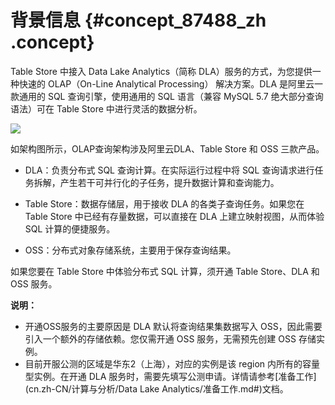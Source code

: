 # 背景信息 {#concept_87488_zh .concept}

Table Store 中接入 Data Lake Analytics（简称 DLA）服务的方式，为您提供一种快速的 OLAP（On-Line Analytical Processing） 解决方案。DLA 是阿里云一款通用的 SQL 查询引擎，使用通用的 SQL 语言（兼容 MySQL 5.7 绝大部分查询语法）可在 Table Store 中进行灵活的数据分析。

![](http://static-aliyun-doc.oss-cn-hangzhou.aliyuncs.com/assets/img/20333/156152040412008_zh-CN.png)

如架构图所示，OLAP查询架构涉及阿里云DLA、Table Store 和 OSS 三款产品。

-   DLA：负责分布式 SQL 查询计算。在实际运行过程中将 SQL 查询请求进行任务拆解，产生若干可并行化的子任务，提升数据计算和查询能力。

-   Table Store：数据存储层，用于接收 DLA 的各类子查询任务。如果您在 Table Store 中已经有存量数据，可以直接在 DLA 上建立映射视图，从而体验 SQL 计算的便捷服务。

-   OSS：分布式对象存储系统，主要用于保存查询结果。


如果您要在 Table Store 中体验分布式 SQL 计算，须开通 Table Store、DLA 和 OSS 服务。

**说明：** 

-   开通OSS服务的主要原因是 DLA 默认将查询结果集数据写入 OSS，因此需要引入一个额外的存储依赖。您仅需开通 OSS 服务，无需预先创建 OSS 存储实例。
-   目前开服公测的区域是华东2（上海），对应的实例是该 region 内所有的容量型实例。在开通 DLA 服务时，需要先填写公测申请。详情请参考[准备工作](cn.zh-CN/计算与分析/Data Lake Analytics/准备工作.md#)文档。

